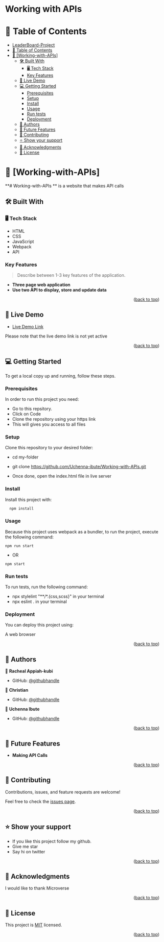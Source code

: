 # Working with APIs
# 📗 Table of Contents

- [LeaderBoard-Project](#leaderboard-project)
- [📗 Table of Contents](#-table-of-contents)
- [📖 \[Working-with-APIs\] ](#-working-with-apis-)
  - [🛠 Built With ](#-built-with-)
    - [🖥️ Tech Stack ](#️-tech-stack-)
    - [Key Features ](#key-features-)
  - [🚀 Live Demo ](#-live-demo-)
  - [💻 Getting Started ](#-getting-started-)
    - [Prerequisites](#prerequisites)
    - [Setup](#setup)
    - [Install](#install)
    - [Usage](#usage)
    - [Run tests](#run-tests)
    - [Deployment](#deployment)
  - [👥 Authors ](#-authors-)
  - [🔭 Future Features ](#-future-features-)
  - [🤝 Contributing ](#-contributing-)
  - [⭐️ Show your support ](#️-show-your-support-)
  - [🙏 Acknowledgments ](#-acknowledgments-)
  - [📝 License ](#-license-)


# 📖 [Working-with-APIs] <a name="about-project"></a>


**# Working-with-APIs ** is a website that makes API calls

## 🛠 Built With <a name="HTML"></a>

### 🖥️ Tech Stack <a name="CSS"></a>

- HTML
- CSS
- JavaScript
- Webpack
- API


### Key Features <a name="Mobile Version of Portfolio"></a>

> Describe between 1-3 key features of the application.

- **Three page web application**
- **Use two API to display, store and update data**


<p align="right">(<a href="#readme-top">back to top</a>)</p>


## 🚀 Live Demo <a name="live-demo"></a>


- [Live Demo Link](https://uchenna-ibute.github.io/Working-with-APIs/dist)

Please note that the live demo link is not yet active

<p align="right">(<a href="#readme-top">back to top</a>)</p>


## 💻 Getting Started <a name="getting-started"></a>

To get a local copy up and running, follow these steps.

### Prerequisites

In order to run this project you need:

- Go to this repsitory.
- Click on Code
- Clone the repository using your https link
- This will gives you access to all files



### Setup

Clone this repository to your desired folder:

 - cd my-folder

 - git clone https://github.com/Uchenna-ibute/Working-with-APIs.git

 - Once done, open the index.html file in live server



### Install

Install this project with:
```sh
  npm install
```
 

### Usage

Because this project uses webpack as a bundler, to run the project, execute the following command:

  <code>npm run start</code> 
- OR
  
<code>npm start</code> 




### Run tests

To run tests, run the following command:

 - npx stylelint "**/*.{css,scss}" in your terminal
 - npx eslint . in your terminal



### Deployment

You can deploy this project using:

A web browser

<p align="right">(<a href="#readme-top">back to top</a>)</p>



## 👥 Authors <a name="authors"></a>



👤 **Racheal Appiah-kubi**

- GitHub: [@githubhandle](https://github.com/coderacheal)

 
👤 **Christian**

- GitHub: [@githubhandle](https://github.com/hakichris)


👤 **Uchenna Ibute**

- GitHub: [@githubhandle](https://github.com/Uchenna-ibute)



<p align="right">(<a href="#readme-top">back to top</a>)</p>



## 🔭 Future Features <a name="future-features"></a>

- **Making API Calls**


<p align="right">(<a href="#readme-top">back to top</a>)</p>



## 🤝 Contributing <a name="contributing"></a>

Contributions, issues, and feature requests are welcome!

Feel free to check the [issues page](https://github.com/Uchenna-ibute/Working-with-APIs/issues).

<p align="right">(<a href="#readme-top">back to top</a>)</p>



## ⭐️ Show your support <a name="support"></a>



- If you like this project follow my github. 
- Give me star
- Say hi on twitter

<p align="right">(<a href="#readme-top">back to top</a>)</p>



## 🙏 Acknowledgments <a name="acknowledgements"></a>


I would like to thank Microverse

<p align="right">(<a href="#readme-top">back to top</a>)</p>




## 📝 License <a name="license"></a>

This project is [MIT](./LICENSE) licensed.

<p align="right">(<a href="#readme-top">back to top</a>)</p>